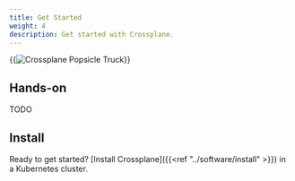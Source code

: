 ```yaml
---
title: Get Started
weight: 4
description: Get started with Crossplane.
---
```


{{<img src="/media/banner.png" alt="Crossplane Popsicle Truck" size="large" >}}

## Hands-on

TODO

## Install

Ready to get started? [Install Crossplane]({{<ref "../software/install" >}}) in a Kubernetes cluster.